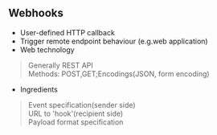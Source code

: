 ## Webhooks

- User-defined HTTP callback
- Trigger remote endpoint behaviour (e.g.web application)
- Web technology
> Generally REST API<br>
Methods: POST,GET;Encodings(JSON, form encoding)
- Ingredients
> Event specification(sender side)<br>
URL to 'hook'(recipient side)<br>
Payload format specification

